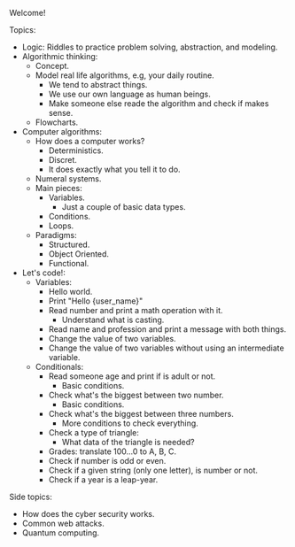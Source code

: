 Welcome!

Topics:
- Logic:
    Riddles to practice problem solving, abstraction, and modeling.
- Algorithmic thinking:
    - Concept.
    - Model real life algorithms, e.g, your daily routine.
        - We tend to abstract things.
        - We use our own language as human beings.
        - Make someone else reade the algorithm and check if makes sense.
    - Flowcharts.
- Computer algorithms:
    - How does a computer works?
        - Deterministics.
        - Discret.
        - It does exactly what you tell it to do.
    - Numeral systems.
    - Main pieces:
        - Variables.
            - Just a couple of basic data types.
        - Conditions.
        - Loops.
    - Paradigms:
        - Structured.
        - Object Oriented.
        - Functional.
- Let's code!:
    - Variables:
        - Hello world.
        - Print "Hello {user_name}"
        - Read number and print a math operation with it.
            - Understand what is casting.
        - Read name and profession and print a message with both things.
        - Change the value of two variables.
        - Change the value of two variables without using an intermediate variable.
    - Conditionals:
        - Read someone age and print if is adult or not.
            - Basic conditions.
        - Check what's the biggest between two number.
            - Basic conditions.
        - Check what's the biggest between three numbers.
            - More conditions to check everything.
        - Check a type of triangle:
            - What data of the triangle is needed?
        - Grades: translate 100...0 to A, B, C.
        - Check if number is odd or even.
        - Check if a given string (only one letter), is number or not.
        - Check if a year is a leap-year.

Side topics:
- How does the cyber security works.
- Common web attacks.
- Quantum computing.
